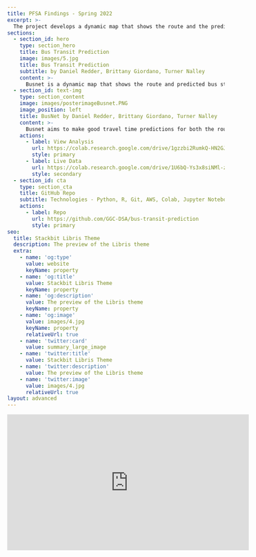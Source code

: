 ```yaml
---
title: PFSA Findings - Spring 2022
excerpt: >-
  The project develops a dynamic map that shows the route and the predicted time of a bus arrival at a bus station. This project aims to make good travel time predictions for both route and segments of route with the bus GPS data using artificial neural networks. Good prediction helps with urban transportation planning and bus riders’ time planning.
sections:
  - section_id: hero
    type: section_hero
    title: Bus Transit Prediction
    image: images/5.jpg
    title: Bus Transit Prediction
    subtitle: by Daniel Redder, Brittany Giordano, Turner Nalley
    content: >-
      Busnet is a dynamic map that shows the route and predicted bus station arrival time of a bus. Busnet aims to make good travel time predictions for both the route and segments of the route using GPS data and a neural network 
  - section_id: text-img
    type: section_content
    image: images/posterimageBusnet.PNG
    image_position: left
    title: BusNet by Daniel Redder, Brittany Giordano, Turner Nalley
    content: >-
      Busnet aims to make good travel time predictions for both the route and segments of the route using GPS data and a neural network
    actions:
      - label: View Analysis
        url: https://colab.research.google.com/drive/1gzzbi2RumkQ-HN2GJkvz-k8B5H0zaiGB
        style: primary
      - label: Live Data
        url: https://colab.research.google.com/drive/1U6bQ-Ys3x8siNMl-zr0SpZKuEu_uifQ9?usp=sharing
        style: secondary
  - section_id: cta
    type: section_cta
    title: GitHub Repo
    subtitle: Technologies - Python, R, Git, AWS, Colab, Jupyter Notebooks, Tableau, uwsgi, nginx, tmux, cron, notepad++, AWS CLI
    actions:
      - label: Repo
        url: https://github.com/GGC-DSA/bus-transit-prediction
        style: primary
seo:
  title: Stackbit Libris Theme
  description: The preview of the Libris theme
  extra:
    - name: 'og:type'
      value: website
      keyName: property
    - name: 'og:title'
      value: Stackbit Libris Theme
      keyName: property
    - name: 'og:description'
      value: The preview of the Libris theme
      keyName: property
    - name: 'og:image'
      value: images/4.jpg
      keyName: property
      relativeUrl: true
    - name: 'twitter:card'
      value: summary_large_image
    - name: 'twitter:title'
      value: Stackbit Libris Theme
    - name: 'twitter:description'
      value: The preview of the Libris theme
    - name: 'twitter:image'
      value: images/4.jpg
      relativeUrl: true
layout: advanced
---
```

<iframe width="560" height="315" src="https://www.youtube.com/embed/8uuFIi-ghPI" frameborder="0" allow="accelerometer; autoplay; clipboard-write; encrypted-media; gyroscope; picture-in-picture" allowfullscreen></iframe>
